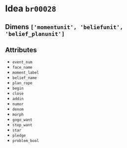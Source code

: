 # Idea `br00028`

## Dimens `['momentunit', 'beliefunit', 'belief_planunit']`

## Attributes
- `event_num`
- `face_name`
- `moment_label`
- `belief_name`
- `plan_rope`
- `begin`
- `close`
- `addin`
- `numor`
- `denom`
- `morph`
- `gogo_want`
- `stop_want`
- `star`
- `pledge`
- `problem_bool`
